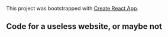 

This project was bootstrapped with [Create React App](https://github.com/facebook/create-react-app).

## Code for a useless website, or maybe not
